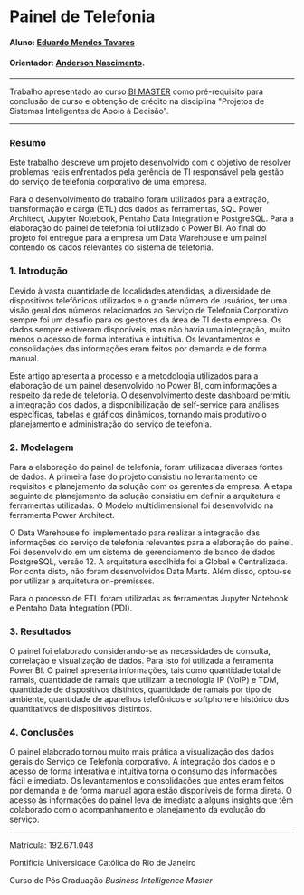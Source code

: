 
# Painel de Telefonia

#### Aluno: [Eduardo Mendes Tavares](https://github.com/edumenta)
#### Orientador: [Anderson Nascimento](https://github.com/link_do_github).

---

Trabalho apresentado ao curso [BI MASTER](https://ica.puc-rio.ai/bi-master) como pré-requisito para conclusão de curso e obtenção de crédito na disciplina "Projetos de Sistemas Inteligentes de Apoio à Decisão".

---

### Resumo

Este trabalho descreve um projeto desenvolvido com o objetivo de resolver problemas reais enfrentados pela gerência de TI responsável pela gestão do serviço de telefonia corporativo de uma empresa.

Para o desenvolvimento do trabalho foram utilizados para a extração, transformação e carga (ETL) dos dados as ferramentas, SQL Power Architect, Jupyter Notebook, Pentaho Data Integration e PostgreSQL. Para a elaboração do painel de telefonia foi utilizado o Power BI.
Ao final do projeto foi entregue para a empresa um Data Warehouse e um painel contendo os dados relevantes do sistema de telefonia.


### 1. Introdução

Devido à vasta quantidade de localidades atendidas, a diversidade de dispositivos telefônicos utilizados e o grande número de usuários, ter uma visão geral dos números relacionados ao Serviço de Telefonia Corporativo sempre foi um desafio para os gestores da área de TI desta empresa. Os dados sempre estiveram disponíveis, mas não havia uma integração, muito menos o acesso de forma interativa e intuitiva. Os levantamentos e consolidações das informações eram feitos por demanda e de forma manual.  

Este artigo apresenta a processo e a metodologia utilizados para a elaboração de um painel desenvolvido no Power BI, com informações a respeito da rede de telefonia. O desenvolvimento deste dashboard permitiu a integração dos dados, a disponibilização de self-service para análises específicas, tabelas e gráficos dinâmicos, tornando mais produtivo o planejamento e administração do serviço de telefonia.

### 2. Modelagem

Para a elaboração do painel de telefonia, foram utilizadas diversas fontes de dados.
A primeira fase do projeto consistiu no levantamento de requisitos e planejamento da solução com os gerentes da empresa. A etapa seguinte de planejamento da solução consistiu em definir a arquitetura e ferramentas utilizadas. O Modelo multidimensional foi desenvolvido na ferramenta Power Architect. 

O Data Warehouse foi implementado para realizar a integração das informações do serviço de telefonia relevantes para a elaboração do painel. Foi desenvolvido em um sistema de gerenciamento de banco de dados PostgreSQL, versão 12. A arquitetura escolhida foi a Global e Centralizada. Por conta disto, não foram desenvolvidos Data Marts. Além disso, optou-se por utilizar a arquitetura on-premisses.

Para o processo de ETL foram utilizadas as ferramentas Jupyter Notebook e Pentaho Data Integration (PDI).

### 3. Resultados

O painel foi elaborado considerando-se as necessidades de consulta, correlação e visualização de dados. Para isto foi utilizada a ferramenta Power BI. O painel apresenta informações, tais como quantidade total de ramais, quantidade de ramais que utilizam a tecnologia IP (VoIP) e TDM, quantidade de dispositivos distintos, quantidade de ramais por tipo de ambiente, quantidade de aparelhos telefônicos e softphone e histórico dos quantitativos de dispositivos distintos.

### 4. Conclusões

O painel elaborado tornou muito mais prática a visualização dos dados gerais do Serviço de Telefonia corporativo.  A integração dos dados e o acesso de forma interativa e intuitiva torna o consumo das informações fácil e imediato. Os levantamentos e consolidações que antes eram feitos por demanda e de forma manual agora estão disponíveis de forma direta. O acesso às informações do painel leva de imediato a alguns insights que têm colaborado com o acompanhamento e planejamento da evolução do serviço. 

---

Matrícula: 192.671.048

Pontifícia Universidade Católica do Rio de Janeiro

Curso de Pós Graduação *Business Intelligence Master*
